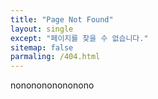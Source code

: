 ```yaml
---
title: "Page Not Found"
layout: single
except: "페이지를 찾을 수 없습니다."
sitemap: false
parmaling: /404.html
---
```


nononononononono

<script type="text/javascript">
  var GOOG_FIXURL_LANG = 'en';
  var GOOG_FIXURL_SITE = '{{ site.url }}'
</script>
<script type="text/javascript"
  src="//linkhelp.clients.google.com/tbproxy/lh/wm/fixurl.js">
</script>